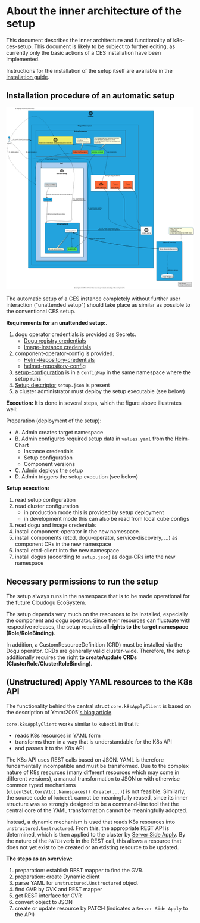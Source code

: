 # About the inner architecture of the setup

This document describes the inner architecture and functionality of k8s-ces-setup. This document is likely to be subject to further editing, as currently only the basic actions of a CES installation have been implemented.

Instructions for the installation of the setup itself are available in the [installation guide](../operations/installation_guide_en.md).

## Installation procedure of an automatic setup

![Rough installation flow of the setup](../images/setup-installation-workflow-overview.png)

The automatic setup of a CES instance completely without further user interaction ("unattended setup") should take place as similar as possible to the conventional CES setup.

**Requirements for an unattended setup:**.
1. dogu operator credentials is provided as Secrets.
    * [Dogu registry credentials](https://github.com/cloudogu/k8s-dogu-operator/blob/develop/docs/operations/configuring_the_dogu_registry_en.md)
    * [Image-Instance credentials](https://github.com/cloudogu/k8s-dogu-operator/blob/develop/docs/operations/configuring_the_docker_registry_en.md)
2. component-operator-config is provided.
    * [Helm-Repository-credentials](../operations/installation_guide_en.md#deploy-setup)
    * [helmet-repository-config](../operations/installation_guide_en.md#deploy-setup)
3. [setup-configuration](../operations/configuration_guide_en.md) is in a `ConfigMap` in the same namespace where the setup runs
4. [Setup descriptor](../operations/custom_setup_configuration_en.md) `setup.json` is present
5. a cluster administrator must deploy the setup executable (see below)

**Execution:**
It is done in several steps, which the figure above illustrates well:

Preparation (deployment of the setup):
- A. Admin creates target namespace
- B. Admin configures required setup data in `values.yaml` from the Helm-Chart
   - Instance credentials
   - Setup configuration
   - Component versions
- C. Admin deploys the setup
- D. Admin triggers the setup execution (see below)

**Setup execution:**

1. read setup configuration
2. read cluster configuration
   - in production mode this is provided by setup deployment
   - in development mode this can also be read from local cube configs
3. read dogu and image credentials
4. install component-operator in the new namespace.
5. install components (etcd, dogu-operator, service-discovery, ...) as component CRs in the new namespace
5. install etcd-client into the new namespace
7. install dogus (according to `setup.json`) as dogu-CRs into the new namespace

## Necessary permissions to run the setup

The setup always runs in the namespace that is to be made operational for the future Cloudogu EcoSystem.

The setup depends very much on the resources to be installed, especially the component and dogu operator. Since their resources can fluctuate with respective releases, the setup requires **all rights to the target namespace (Role/RoleBinding)**.

In addition, a CustomResourceDefinition (CRD) must be installed via the Dogu operator. CRDs are generally valid cluster-wide. Therefore, the setup additionally requires the right **to create/update CRDs (ClusterRole/ClusterRoleBinding)**.

## (Unstructured) Apply YAML resources to the K8s API

The functionality behind the central struct `core.k8sApplyClient` is based on the description of Ymmt2005'[s blog article](https://ymmt2005.hatenablog.com/entry/2020/04/14/An_example_of_using_dynamic_client_of_k8s.io/client-go#Mapping-between-GVK-and-GVR).

`core.k8sApplyClient` works similar to `kubectl` in that it:
- reads K8s resources in YAML form
- transforms them in a way that is understandable for the K8s API
- and passes it to the K8s API

The K8s API uses REST calls based on JSON. YAML is therefore fundamentally incompatible and must be transformed. Due to the complex nature of K8s resources (many different resources which may come in different versions), a manual transformation to JSON or with otherwise common typed mechanisms (`clientSet.CoreV1().Namespaces().Create(...)`) is not feasible. Similarly, the source code of `kubectl` cannot be meaningfully reused, since its inner structure was so strongly designed to be a command-line tool that the central core of the YAML transformation cannot be meaningfully adopted.

Instead, a dynamic mechanism is used that reads K8s resources into `unstructured.Unstructured`. From this, the appropriate REST API is determined, which is then applied to the cluster by [Server Side Apply](https://kubernetes.io/docs/reference/using-api/api-concepts/#server-side-apply). By the nature of the `PATCH` verb in the REST call, this allows a resource that does not yet exist to be created or an existing resource to be updated.

**The steps as an overview:**

1. preparation: establish REST mapper to find the GVR.
2. preparation: create Dynamic client
3. parse YAML for `unstructured.Unstructured` object
4. find GVR by GVK and REST mapper
5. get REST interface for GVR
6. convert object to JSON
7. create or update resource by PATCH (indicates a `Server Side Apply` to the API)
